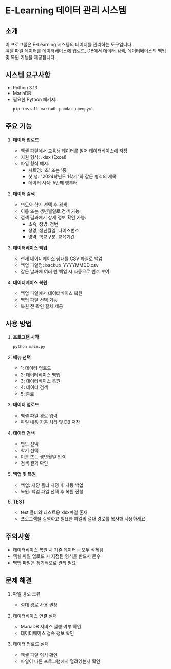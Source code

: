 # E-Learning 데이터 관리 시스템

## 소개
이 프로그램은 E-Learning 시스템의 데이터를 관리하는 도구입니다. <br>
엑셀 파일 데이터를 데이터베이스에 업로드, DB에서 데이터 검색, 데이터베이스의 백업 및 복원 기능을 제공합니다.

## 시스템 요구사항
- Python 3.13
- MariaDB
- 필요한 Python 패키지:
  ```bash
  pip install mariadb pandas openpyxl
  ```

## 주요 기능
1. **데이터 업로드**
    - 엑셀 파일에서 교육생 데이터를 읽어 데이터베이스에 저장
    - 지원 형식: .xlsx (Excel)
    - 파일 형식 예시:
        - 시트명: '초' 또는 '중'
        - 첫 행: "2024학년도 1학기"와 같은 형식의 제목
        - 데이터 시작: 5번째 행부터

2. **데이터 검색**
    - 연도와 학기 선택 후 검색
    - 이름 또는 생년월일로 검색 가능
    - 검색 결과에서 상세 정보 확인 가능:
        - 소속, 청명, 청번
        - 성명, 생년월일, 나이스번호
        - 영역, 학교구분, 교육기간

3. **데이터베이스 백업**
    - 현재 데이터베이스 상태를 CSV 파일로 백업
    - 백업 파일명: backup_YYYYMMDD.csv
    - 같은 날짜에 여러 번 백업 시 자동으로 번호 부여

4. **데이터베이스 복원**
    - 백업 파일에서 데이터베이스 복원
    - 백업 파일 선택 기능
    - 복원 전 확인 절차 제공

## 사용 방법

1. **프로그램 시작**
   ```bash
   python main.py
   ```

2. **메뉴 선택**
    - 1: 데이터 업로드
    - 2: 데이터베이스 백업
    - 3: 데이터베이스 복원
    - 4: 데이터 검색
    - 5: 종료

3. **데이터 업로드**
    - 엑셀 파일 경로 입력
    - 파일 내용 자동 처리 및 DB 저장

4. **데이터 검색**
    - 연도 선택
    - 학기 선택
    - 이름 또는 생년월일 입력
    - 검색 결과 확인

5. **백업 및 복원**
    - 백업: 저장 폴더 지정 후 자동 백업
    - 복원: 백업 파일 선택 후 복원 진행
6. **TEST**
   - test 폴더와 테스트용 xlsx파일 존재
   - 프로그램을 실행하고 필요한 파일의 절대 경로를 복사해 사용하세요

## 주의사항
- 데이터베이스 복원 시 기존 데이터는 모두 삭제됨
- 엑셀 파일 업로드 시 지정된 형식을 반드시 준수
- 백업 파일은 정기적으로 관리 필요

## 문제 해결
1. 파일 경로 오류    
    - 절대 경로 사용 권장

2. 데이터베이스 연결 실패
    - MariaDB 서비스 실행 여부 확인
    - 데이터베이스 접속 정보 확인

3. 데이터 업로드 실패
    - 엑셀 파일 형식 확인
    - 파일이 다른 프로그램에서 열려있는지 확인
